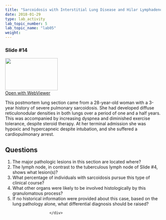 ```yaml
---
title: "Sarcoidosis with Interstitial Lung Disease and Hilar Lymphadenopathy"
date: 2018-01-29
type: lab_activity
lab_topic_number: 5
lab_topic_name: "lab05"
weight: 
---
```

<div class="entrybody">
						<h3>Slide #14</h3>

<div class="thumbnail"> <a href="http://virtualslides.cumc.columbia.edu/Lung%20Path%2001.svs/view.apml?" target="_blank"><img alt="" src="http://pathologylab.ccnmtl.columbia.edu/assets/images/slide_lungpath01.jpg" width="170" height="104" class="mt-image-left"></a><br><a href="http://virtualslides.cumc.columbia.edu/Lung%20Path%2001.svs/view.apml?" target="_blank">Open with WebViewer</a> </div>

<p>This postmortem lung section came from a 28-year-old woman with a 3-year history of severe pulmonary sarcoidosis. She had developed diffuse reticulonodular densities in both lungs over a period of one and a half years. This was accompanied by increasing dyspnea and diminished exercise tolerance, despite steroid therapy. At her terminal admission she was hypoxic and hypercapneic despite intubation, and she suffered a cardiopulmonary arrest.<br clear="all"></p>

<h2>Questions</h2>


<ol>
<li>The major pathologic lesions in this section are located where? </li>
<li>The lymph node, in contrast to the tuberculous lymph node of Slide #4, shows what lesion(s)?</li>
<li>What percentage of individuals with sarcoidosis pursue this type of clinical course? </li>
<li>What other organs were likely to be involved histologically by this granulomatous process? </li>
<li>If no historical information were provided about this case, based on the lung pathology alone, what differential diagnosis should be raised? </li>
</ol>


						
						</div>
